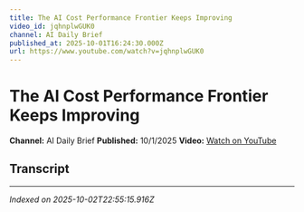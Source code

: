 ```yaml
---
title: The AI Cost Performance Frontier Keeps Improving
video_id: jqhnplwGUK0
channel: AI Daily Brief
published_at: 2025-10-01T16:24:30.000Z
url: https://www.youtube.com/watch?v=jqhnplwGUK0
---
```


# The AI Cost Performance Frontier Keeps Improving

**Channel:** AI Daily Brief
**Published:** 10/1/2025
**Video:** [Watch on YouTube](https://www.youtube.com/watch?v=jqhnplwGUK0)

## Transcript



---

*Indexed on 2025-10-02T22:55:15.916Z*
